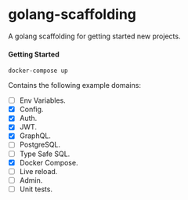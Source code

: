 # golang-scaffolding

A golang scaffolding for getting started new projects.

#### Getting Started

```
docker-compose up
```

Contains the following example domains:
- [ ] Env Variables.
- [x] Config.
- [x] Auth.
- [x] JWT.
- [x] GraphQL.
- [ ] PostgreSQL.
- [ ] Type Safe SQL.
- [x] Docker Compose.
- [ ] Live reload.
- [ ] Admin.
- [ ] Unit tests.
